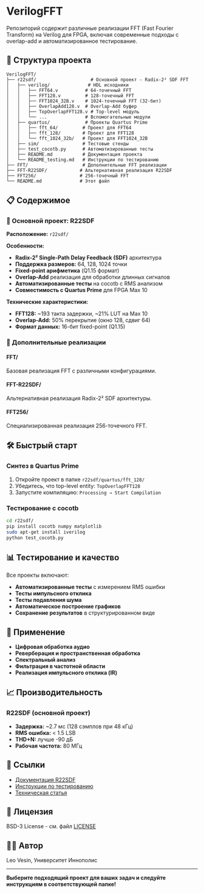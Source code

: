 # VerilogFFT

Репозиторий содержит различные реализации FFT (Fast Fourier Transform) на Verilog для FPGA, включая современные подходы с overlap-add и автоматизированное тестирование.

## 🚀 Структура проекта

```
VerilogFFT/
├── r22sdf/                    # Основной проект - Radix-2² SDF FFT
│   ├── verilog/              # HDL исходники
│   │   ├── FFT64.v          # 64-точечный FFT
│   │   ├── FFT128.v         # 128-точечный FFT  
│   │   ├── FFT1024_32B.v    # 1024-точечный FFT (32-бит)
│   │   ├── OverlapAdd128.v  # Overlap-Add буфер
│   │   ├── TopOverlapFFT128.v # Top-level модуль
│   │   └── ...              # Вспомогательные модули
│   ├── quartus/             # Проекты Quartus Prime
│   │   ├── fft_64/         # Проект для FFT64
│   │   ├── fft_128/        # Проект для FFT128
│   │   └── fft_1024_32b/   # Проект для FFT1024_32B
│   ├── sim/                # Тестовые стенды
│   ├── test_cocotb.py      # Автоматизированные тесты
│   ├── README.md           # Документация проекта
│   └── README_testing.md   # Инструкции по тестированию
├── FFT/                    # Дополнительные FFT реализации
├── FFT-R22SDF/            # Альтернативная реализация R22SDF
├── FFT256/                # 256-точечный FFT
└── README.md              # Этот файл
```

## 📋 Содержимое

### 🎯 Основной проект: R22SDF
**Расположение:** `r22sdf/`

**Особенности:**
- **Radix-2² Single-Path Delay Feedback (SDF)** архитектура
- **Поддержка размеров:** 64, 128, 1024 точки
- **Fixed-point арифметика** (Q1.15 формат)
- **Overlap-Add** реализация для обработки длинных сигналов
- **Автоматизированные тесты** на cocotb с RMS анализом
- **Совместимость с Quartus Prime** для FPGA Max 10

**Технические характеристики:**
- **FFT128:** ~193 такта задержки, ~21% LUT на Max 10
- **Overlap-Add:** 50% перекрытие (окно 128, сдвиг 64)
- **Формат данных:** 16-бит fixed-point (Q1.15)

### 🔧 Дополнительные реализации

#### FFT/ 
Базовая реализация FFT с различными конфигурациями.

#### FFT-R22SDF/
Альтернативная реализация Radix-2² SDF архитектуры.

#### FFT256/
Специализированная реализация 256-точечного FFT.

## 🛠 Быстрый старт

### Синтез в Quartus Prime

1. Откройте проект в папке `r22sdf/quartus/fft_128/`
2. Убедитесь, что top-level entity: `TopOverlapFFT128`
3. Запустите компиляцию: `Processing → Start Compilation`

### Тестирование с cocotb

```bash
cd r22sdf/
pip install cocotb numpy matplotlib
sudo apt-get install iverilog
python test_cocotb.py
```

## 📊 Тестирование и качество

Все проекты включают:
- **Автоматизированные тесты** с измерением RMS ошибки
- **Тесты импульсного отклика**
- **Тесты подавления шума**
- **Автоматическое построение графиков**
- **Сохранение результатов** в структурированном виде

## 🎵 Применение

- **Цифровая обработка аудио**
- **Реверберация и пространственная обработка**
- **Спектральный анализ**
- **Фильтрация в частотной области**
- **Реализация импульсного отклика (IR)**

## 📈 Производительность

### R22SDF (основной проект)
- **Задержка:** ~2.7 мс (128 сэмплов при 48 кГц)
- **RMS ошибка:** < 1.5 LSB
- **THD+N:** лучше -90 дБ
- **Рабочая частота:** 80 МГц

## 🔗 Ссылки

- [Документация R22SDF](r22sdf/README.md)
- [Инструкции по тестированию](r22sdf/README_testing.md)
- [Техническая статья](ссылка_на_статью)

## 📄 Лицензия

BSD-3 License - см. файл [LICENSE](r22sdf/LICENSE)

## 👨‍💻 Автор

Leo Vesin, Университет Иннополис

---

**Выберите подходящий проект для ваших задач и следуйте инструкциям в соответствующей папке!** 
